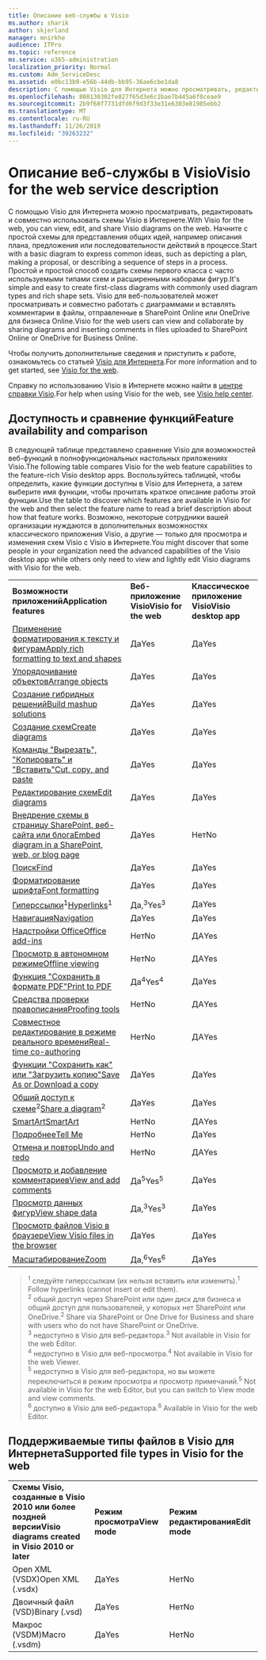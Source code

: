 ```yaml
---
title: Описание веб-службы в Visio
ms.author: sharik
author: skjerland
manager: mnirkhe
audience: ITPro
ms.topic: reference
ms.service: o365-administration
localization_priority: Normal
ms.custom: Adm_ServiceDesc
ms.assetid: e0bc13b9-e56b-44db-bb95-36ae6cbe1da8
description: С помощью Visio для Интернета можно просматривать, редактировать и совместно использовать схемы Visio в Интернете.
ms.openlocfilehash: 808130302fe027f65d3e6c1bae7b445a6f0ceae9
ms.sourcegitcommit: 2b9f68f7731dfd6f9d3f33e31e6303e81985ebb2
ms.translationtype: MT
ms.contentlocale: ru-RU
ms.lasthandoff: 11/26/2019
ms.locfileid: "39263232"
---
```

# <a name="visio-for-the-web-service-description"></a><span data-ttu-id="824d6-103">Описание веб-службы в Visio</span><span class="sxs-lookup"><span data-stu-id="824d6-103">Visio for the web service description</span></span>

<span data-ttu-id="824d6-104">С помощью Visio для Интернета можно просматривать, редактировать и совместно использовать схемы Visio в Интернете.</span><span class="sxs-lookup"><span data-stu-id="824d6-104">With Visio for the web, you can view, edit, and share Visio diagrams on the web.</span></span> <span data-ttu-id="824d6-105">Начните с простой схемы для представления общих идей, например описания плана, предложения или последовательности действий в процессе.</span><span class="sxs-lookup"><span data-stu-id="824d6-105">Start with a basic diagram to express common ideas, such as depicting a plan, making a proposal, or describing a sequence of steps in a process.</span></span> <span data-ttu-id="824d6-106">Простой и простой способ создать схемы первого класса с часто используемыми типами схем и расширенными наборами фигур.</span><span class="sxs-lookup"><span data-stu-id="824d6-106">It's simple and easy to create first-class diagrams with commonly used diagram types and rich shape sets.</span></span> <span data-ttu-id="824d6-107">Visio для веб-пользователей может просматривать и совместно работать с диаграммами и вставлять комментарии в файлы, отправленные в SharePoint Online или OneDrive для бизнеса Online.</span><span class="sxs-lookup"><span data-stu-id="824d6-107">Visio for the web users can view and collaborate by sharing diagrams and inserting comments in files uploaded to SharePoint Online or OneDrive for Business Online.</span></span>
  
<span data-ttu-id="824d6-108">Чтобы получить дополнительные сведения и приступить к работе, ознакомьтесь со статьей [Visio для Интернета](https://products.office.com/en-US/visio/visio-online).</span><span class="sxs-lookup"><span data-stu-id="824d6-108">For more information and to get started, see [Visio for the web](https://products.office.com/en-US/visio/visio-online).</span></span>
  
<span data-ttu-id="824d6-109">Справку по использованию Visio в Интернете можно найти в [центре справки Visio](https://support.office.com/visio).</span><span class="sxs-lookup"><span data-stu-id="824d6-109">For help when using Visio for the web, see [Visio help center](https://support.office.com/visio).</span></span>
  
## <a name="feature-availability-and-comparison"></a><span data-ttu-id="824d6-110">Доступность и сравнение функций</span><span class="sxs-lookup"><span data-stu-id="824d6-110">Feature availability and comparison</span></span>

<span data-ttu-id="824d6-111">В следующей таблице представлено сравнение Visio для возможностей веб-функций в полнофункциональных настольных приложениях Visio.</span><span class="sxs-lookup"><span data-stu-id="824d6-111">The following table compares Visio for the web feature capabilities to the feature-rich Visio desktop apps.</span></span> <span data-ttu-id="824d6-112">Воспользуйтесь таблицей, чтобы определить, какие функции доступны в Visio для Интернета, а затем выберите имя функции, чтобы прочитать краткое описание работы этой функции.</span><span class="sxs-lookup"><span data-stu-id="824d6-112">Use the table to discover which features are available in Visio for the web and then select the feature name to read a brief description about how that feature works.</span></span> <span data-ttu-id="824d6-113">Возможно, некоторые сотрудники вашей организации нуждаются в дополнительных возможностях классического приложения Visio, а другие — только для просмотра и изменения схем Visio с Visio в Интернете.</span><span class="sxs-lookup"><span data-stu-id="824d6-113">You might discover that some people in your organization need the advanced capabilities of the Visio desktop app while others only need to view and lightly edit Visio diagrams with Visio for the web.</span></span> 
  
||||
|:-----|:-----|:-----|
|<span data-ttu-id="824d6-114">**Возможности приложений**</span><span class="sxs-lookup"><span data-stu-id="824d6-114">**Application features**</span></span> <br/> |<span data-ttu-id="824d6-115">**Веб-приложение Visio**</span><span class="sxs-lookup"><span data-stu-id="824d6-115">**Visio for the web**</span></span> <br/> |<span data-ttu-id="824d6-116">**Классическое приложение Visio**</span><span class="sxs-lookup"><span data-stu-id="824d6-116">**Visio desktop app**</span></span> <br/> |
|[<span data-ttu-id="824d6-117">Применение форматирования к тексту и фигурам</span><span class="sxs-lookup"><span data-stu-id="824d6-117">Apply rich formatting to text and shapes</span></span>](visio-online.md#apply-rich-formatting-to-text-and-shapes) <br/> |<span data-ttu-id="824d6-118">Да</span><span class="sxs-lookup"><span data-stu-id="824d6-118">Yes</span></span>  <br/> |<span data-ttu-id="824d6-119">Да</span><span class="sxs-lookup"><span data-stu-id="824d6-119">Yes</span></span>  <br/> |
|[<span data-ttu-id="824d6-120">Упорядочивание объектов</span><span class="sxs-lookup"><span data-stu-id="824d6-120">Arrange objects</span></span>](visio-online.md#arrange-objects) <br/> |<span data-ttu-id="824d6-121">Да</span><span class="sxs-lookup"><span data-stu-id="824d6-121">Yes</span></span>  <br/> |<span data-ttu-id="824d6-122">Да</span><span class="sxs-lookup"><span data-stu-id="824d6-122">Yes</span></span>  <br/> |
|[<span data-ttu-id="824d6-123">Создание гибридных решений</span><span class="sxs-lookup"><span data-stu-id="824d6-123">Build mashup solutions</span></span>](visio-online.md#build-mashup-solutions) <br/> |<span data-ttu-id="824d6-124">Да</span><span class="sxs-lookup"><span data-stu-id="824d6-124">Yes</span></span>  <br/> |<span data-ttu-id="824d6-125">Да</span><span class="sxs-lookup"><span data-stu-id="824d6-125">Yes</span></span>  <br/> |
|[<span data-ttu-id="824d6-126">Создание схем</span><span class="sxs-lookup"><span data-stu-id="824d6-126">Create diagrams</span></span>](visio-online.md#create-diagrams) <br/> |<span data-ttu-id="824d6-127">Да</span><span class="sxs-lookup"><span data-stu-id="824d6-127">Yes</span></span>  <br/> |<span data-ttu-id="824d6-128">Да</span><span class="sxs-lookup"><span data-stu-id="824d6-128">Yes</span></span>  <br/> |
|[<span data-ttu-id="824d6-129">Команды "Вырезать", "Копировать" и "Вставить"</span><span class="sxs-lookup"><span data-stu-id="824d6-129">Cut, copy, and paste</span></span>](visio-online.md#cut-copy-and-paste) <br/> |<span data-ttu-id="824d6-130">Да</span><span class="sxs-lookup"><span data-stu-id="824d6-130">Yes</span></span>  <br/> |<span data-ttu-id="824d6-131">Да</span><span class="sxs-lookup"><span data-stu-id="824d6-131">Yes</span></span>  <br/> |
|[<span data-ttu-id="824d6-132">Редактирование схем</span><span class="sxs-lookup"><span data-stu-id="824d6-132">Edit diagrams</span></span>](visio-online.md#edit-diagrams) <br/> |<span data-ttu-id="824d6-133">Да</span><span class="sxs-lookup"><span data-stu-id="824d6-133">Yes</span></span>  <br/> |<span data-ttu-id="824d6-134">Да</span><span class="sxs-lookup"><span data-stu-id="824d6-134">Yes</span></span>  <br/> |
|[<span data-ttu-id="824d6-135">Внедрение схемы в страницу SharePoint, веб-сайта или блога</span><span class="sxs-lookup"><span data-stu-id="824d6-135">Embed diagram in a SharePoint, web, or blog page</span></span>](visio-online.md#embed-diagram-in-a-sharepoint-web-or-blog-page) <br/> |<span data-ttu-id="824d6-136">Да</span><span class="sxs-lookup"><span data-stu-id="824d6-136">Yes</span></span>  <br/> |<span data-ttu-id="824d6-137">Нет</span><span class="sxs-lookup"><span data-stu-id="824d6-137">No</span></span>  <br/> |
|[<span data-ttu-id="824d6-138">Поиск</span><span class="sxs-lookup"><span data-stu-id="824d6-138">Find</span></span>](visio-online.md#find) <br/> |<span data-ttu-id="824d6-139">Да</span><span class="sxs-lookup"><span data-stu-id="824d6-139">Yes</span></span>  <br/> |<span data-ttu-id="824d6-140">Да</span><span class="sxs-lookup"><span data-stu-id="824d6-140">Yes</span></span>  <br/> |
|[<span data-ttu-id="824d6-141">Форматирование шрифта</span><span class="sxs-lookup"><span data-stu-id="824d6-141">Font formatting</span></span>](visio-online.md#font-formatting) <br/> |<span data-ttu-id="824d6-142">Да</span><span class="sxs-lookup"><span data-stu-id="824d6-142">Yes</span></span>  <br/> |<span data-ttu-id="824d6-143">Да</span><span class="sxs-lookup"><span data-stu-id="824d6-143">Yes</span></span>  <br/> |
|<span data-ttu-id="824d6-144">[Гиперссылки](visio-online.md#hyperlinks)<sup>1</sup></span><span class="sxs-lookup"><span data-stu-id="824d6-144">[Hyperlinks](visio-online.md#hyperlinks)<sup>1</sup></span></span> <br/> |<span data-ttu-id="824d6-145">Да,<sup>3</sup></span><span class="sxs-lookup"><span data-stu-id="824d6-145">Yes<sup>3</sup></span></span> <br/> |<span data-ttu-id="824d6-146">Да</span><span class="sxs-lookup"><span data-stu-id="824d6-146">Yes</span></span>  <br/> |
|[<span data-ttu-id="824d6-147">Навигация</span><span class="sxs-lookup"><span data-stu-id="824d6-147">Navigation</span></span>](visio-online.md#navigation) <br/> |<span data-ttu-id="824d6-148">Да</span><span class="sxs-lookup"><span data-stu-id="824d6-148">Yes</span></span>  <br/> |<span data-ttu-id="824d6-149">Да</span><span class="sxs-lookup"><span data-stu-id="824d6-149">Yes</span></span>  <br/> |
|[<span data-ttu-id="824d6-150">Надстройки Office</span><span class="sxs-lookup"><span data-stu-id="824d6-150">Office add-ins</span></span>](visio-online.md#office-add-ins) <br/> |<span data-ttu-id="824d6-151">Нет</span><span class="sxs-lookup"><span data-stu-id="824d6-151">No</span></span>  <br/> |<span data-ttu-id="824d6-152">ДА</span><span class="sxs-lookup"><span data-stu-id="824d6-152">Yes</span></span>  <br/> |
|[<span data-ttu-id="824d6-153">Просмотр в автономном режиме</span><span class="sxs-lookup"><span data-stu-id="824d6-153">Offline viewing</span></span>](visio-online.md#offline-viewing) <br/> |<span data-ttu-id="824d6-154">Нет</span><span class="sxs-lookup"><span data-stu-id="824d6-154">No</span></span>  <br/> |<span data-ttu-id="824d6-155">ДА</span><span class="sxs-lookup"><span data-stu-id="824d6-155">Yes</span></span>  <br/> |
|[<span data-ttu-id="824d6-156">Функция "Сохранить в формате PDF"</span><span class="sxs-lookup"><span data-stu-id="824d6-156">Print to PDF</span></span>](visio-online.md#print-to-pdf) <br/> |<span data-ttu-id="824d6-157">Да<sup>4</sup></span><span class="sxs-lookup"><span data-stu-id="824d6-157">Yes<sup>4</sup></span></span> <br/> |<span data-ttu-id="824d6-158">Да</span><span class="sxs-lookup"><span data-stu-id="824d6-158">Yes</span></span>  <br/> |
|[<span data-ttu-id="824d6-159">Средства проверки правописания</span><span class="sxs-lookup"><span data-stu-id="824d6-159">Proofing tools</span></span>](visio-online.md#proofing-tools) <br/> |<span data-ttu-id="824d6-160">Нет</span><span class="sxs-lookup"><span data-stu-id="824d6-160">No</span></span>  <br/> |<span data-ttu-id="824d6-161">ДА</span><span class="sxs-lookup"><span data-stu-id="824d6-161">Yes</span></span>  <br/> |
|[<span data-ttu-id="824d6-162">Совместное редактирование в режиме реального времени</span><span class="sxs-lookup"><span data-stu-id="824d6-162">Real-time co-authoring</span></span>](visio-online.md#real-time-co-authoring) <br/> |<span data-ttu-id="824d6-163">Нет</span><span class="sxs-lookup"><span data-stu-id="824d6-163">No</span></span>  <br/> |<span data-ttu-id="824d6-164">ДА</span><span class="sxs-lookup"><span data-stu-id="824d6-164">Yes</span></span>  <br/> |
|[<span data-ttu-id="824d6-165">Функции "Сохранить как" или "Загрузить копию"</span><span class="sxs-lookup"><span data-stu-id="824d6-165">Save As or Download a copy</span></span>](visio-online.md#save-as-or-download-a-copy) <br/> |<span data-ttu-id="824d6-166">Да</span><span class="sxs-lookup"><span data-stu-id="824d6-166">Yes</span></span>  <br/> |<span data-ttu-id="824d6-167">Да</span><span class="sxs-lookup"><span data-stu-id="824d6-167">Yes</span></span>  <br/> |
|<span data-ttu-id="824d6-168">[Общий доступ к схеме](visio-online.md#share-a-diagram)<sup>2</sup></span><span class="sxs-lookup"><span data-stu-id="824d6-168">[Share a diagram](visio-online.md#share-a-diagram)<sup>2</sup></span></span> <br/> |<span data-ttu-id="824d6-169">Да</span><span class="sxs-lookup"><span data-stu-id="824d6-169">Yes</span></span>  <br/> |<span data-ttu-id="824d6-170">Да</span><span class="sxs-lookup"><span data-stu-id="824d6-170">Yes</span></span>  <br/> |
|[<span data-ttu-id="824d6-171">SmartArt</span><span class="sxs-lookup"><span data-stu-id="824d6-171">SmartArt</span></span>](visio-online.md#smartart) <br/> |<span data-ttu-id="824d6-172">Нет</span><span class="sxs-lookup"><span data-stu-id="824d6-172">No</span></span>  <br/> |<span data-ttu-id="824d6-173">ДА</span><span class="sxs-lookup"><span data-stu-id="824d6-173">Yes</span></span>  <br/> |
|[<span data-ttu-id="824d6-174">Подробнее</span><span class="sxs-lookup"><span data-stu-id="824d6-174">Tell Me</span></span>](visio-online.md#tell-me) <br/> |<span data-ttu-id="824d6-175">Нет</span><span class="sxs-lookup"><span data-stu-id="824d6-175">No</span></span>  <br/> |<span data-ttu-id="824d6-176">Да</span><span class="sxs-lookup"><span data-stu-id="824d6-176">Yes</span></span>  <br/> |
|[<span data-ttu-id="824d6-177">Отмена и повтор</span><span class="sxs-lookup"><span data-stu-id="824d6-177">Undo and redo</span></span>](visio-online.md#undo-and-redo) <br/> |<span data-ttu-id="824d6-178">Нет</span><span class="sxs-lookup"><span data-stu-id="824d6-178">No</span></span>  <br/> |<span data-ttu-id="824d6-179">ДА</span><span class="sxs-lookup"><span data-stu-id="824d6-179">Yes</span></span>  <br/> |
|[<span data-ttu-id="824d6-180">Просмотр и добавление комментариев</span><span class="sxs-lookup"><span data-stu-id="824d6-180">View and add comments</span></span>](visio-online.md#view-and-add-comments) <br/> |<span data-ttu-id="824d6-181">Да<sup>5</sup></span><span class="sxs-lookup"><span data-stu-id="824d6-181">Yes<sup>5</sup></span></span> <br/> |<span data-ttu-id="824d6-182">Да</span><span class="sxs-lookup"><span data-stu-id="824d6-182">Yes</span></span>  <br/> |
|[<span data-ttu-id="824d6-183">Просмотр данных фигур</span><span class="sxs-lookup"><span data-stu-id="824d6-183">View shape data</span></span>](visio-online.md#view-shape-data) <br/> |<span data-ttu-id="824d6-184">Да,<sup>3</sup></span><span class="sxs-lookup"><span data-stu-id="824d6-184">Yes<sup>3</sup></span></span> <br/> |<span data-ttu-id="824d6-185">Да</span><span class="sxs-lookup"><span data-stu-id="824d6-185">Yes</span></span>  <br/> |
|[<span data-ttu-id="824d6-186">Просмотр файлов Visio в браузере</span><span class="sxs-lookup"><span data-stu-id="824d6-186">View Visio files in the browser</span></span>](visio-online.md#view-visio-files-in-the-browser) <br/> |<span data-ttu-id="824d6-187">Да</span><span class="sxs-lookup"><span data-stu-id="824d6-187">Yes</span></span>  <br/> |<span data-ttu-id="824d6-188">Да</span><span class="sxs-lookup"><span data-stu-id="824d6-188">Yes</span></span>  <br/> |
|[<span data-ttu-id="824d6-189">Масштабирование</span><span class="sxs-lookup"><span data-stu-id="824d6-189">Zoom</span></span>](visio-online.md#zoom) <br/> |<span data-ttu-id="824d6-190">Да,<sup>6</sup></span><span class="sxs-lookup"><span data-stu-id="824d6-190">Yes<sup>6</sup></span></span> <br/> |<span data-ttu-id="824d6-191">Да</span><span class="sxs-lookup"><span data-stu-id="824d6-191">Yes</span></span>  <br/> |
   
> <span data-ttu-id="824d6-192"><sup>1</sup> следуйте гиперссылкам (их нельзя вставить или изменить).</span><span class="sxs-lookup"><span data-stu-id="824d6-192"><sup>1</sup> Follow hyperlinks (cannot insert or edit them).</span></span> 
<br/><span data-ttu-id="824d6-193"><sup>2</sup> общий доступ через SharePoint или один диск для бизнеса и общий доступ для пользователей, у которых нет SharePoint или OneDrive.</span><span class="sxs-lookup"><span data-stu-id="824d6-193"><sup>2</sup> Share via SharePoint or One Drive for Business and share with users who do not have SharePoint or OneDrive.</span></span> 
<br/> <span data-ttu-id="824d6-194"><sup>3</sup> недоступно в Visio для веб-редактора.</span><span class="sxs-lookup"><span data-stu-id="824d6-194"><sup>3</sup> Not available in Visio for the web Editor.</span></span>
<br/><span data-ttu-id="824d6-195"><sup>4</sup> недоступно в Visio для веб-просмотра.</span><span class="sxs-lookup"><span data-stu-id="824d6-195"><sup>4</sup> Not available in Visio for the web Viewer.</span></span> 
<br/><span data-ttu-id="824d6-196"><sup>5</sup> недоступно в Visio для веб-редактора, но вы можете переключиться в режим просмотра и просмотр примечаний.</span><span class="sxs-lookup"><span data-stu-id="824d6-196"><sup>5</sup> Not available in Visio for the web Editor, but you can switch to View mode and view comments.</span></span> 
<br/><span data-ttu-id="824d6-197"><sup>6</sup> доступно в Visio для веб-редактора.</span><span class="sxs-lookup"><span data-stu-id="824d6-197"><sup>6</sup> Available in Visio for the web Editor.</span></span> 
  
## <a name="supported-file-types-in-visio-for-the-web"></a><span data-ttu-id="824d6-198">Поддерживаемые типы файлов в Visio для Интернета</span><span class="sxs-lookup"><span data-stu-id="824d6-198">Supported file types in Visio for the web</span></span>

||||
|:-----|:-----|:-----|
|<span data-ttu-id="824d6-199">**Схемы Visio, созданные в Visio 2010 или более поздней версии**</span><span class="sxs-lookup"><span data-stu-id="824d6-199">**Visio diagrams created in Visio 2010 or later**</span></span> <br/> |<span data-ttu-id="824d6-200">**Режим просмотра**</span><span class="sxs-lookup"><span data-stu-id="824d6-200">**View mode**</span></span> <br/> |<span data-ttu-id="824d6-201">**Режим редактирования**</span><span class="sxs-lookup"><span data-stu-id="824d6-201">**Edit mode**</span></span> <br/> |
|<span data-ttu-id="824d6-202">Open XML (VSDX)</span><span class="sxs-lookup"><span data-stu-id="824d6-202">Open XML (.vsdx)</span></span>  <br/> |<span data-ttu-id="824d6-203">Да</span><span class="sxs-lookup"><span data-stu-id="824d6-203">Yes</span></span>  <br/> |<span data-ttu-id="824d6-204">Нет</span><span class="sxs-lookup"><span data-stu-id="824d6-204">No</span></span>  <br/> |
|<span data-ttu-id="824d6-205">Двоичный файл (VSD)</span><span class="sxs-lookup"><span data-stu-id="824d6-205">Binary (.vsd)</span></span>  <br/> |<span data-ttu-id="824d6-206">Да</span><span class="sxs-lookup"><span data-stu-id="824d6-206">Yes</span></span>  <br/> |<span data-ttu-id="824d6-207">Нет</span><span class="sxs-lookup"><span data-stu-id="824d6-207">No</span></span>  <br/> |
|<span data-ttu-id="824d6-208">Макрос (VSDM)</span><span class="sxs-lookup"><span data-stu-id="824d6-208">Macro (.vsdm)</span></span>  <br/> |<span data-ttu-id="824d6-209">Да</span><span class="sxs-lookup"><span data-stu-id="824d6-209">Yes</span></span>  <br/> |<span data-ttu-id="824d6-210">Нет</span><span class="sxs-lookup"><span data-stu-id="824d6-210">No</span></span>  <br/> |
   

